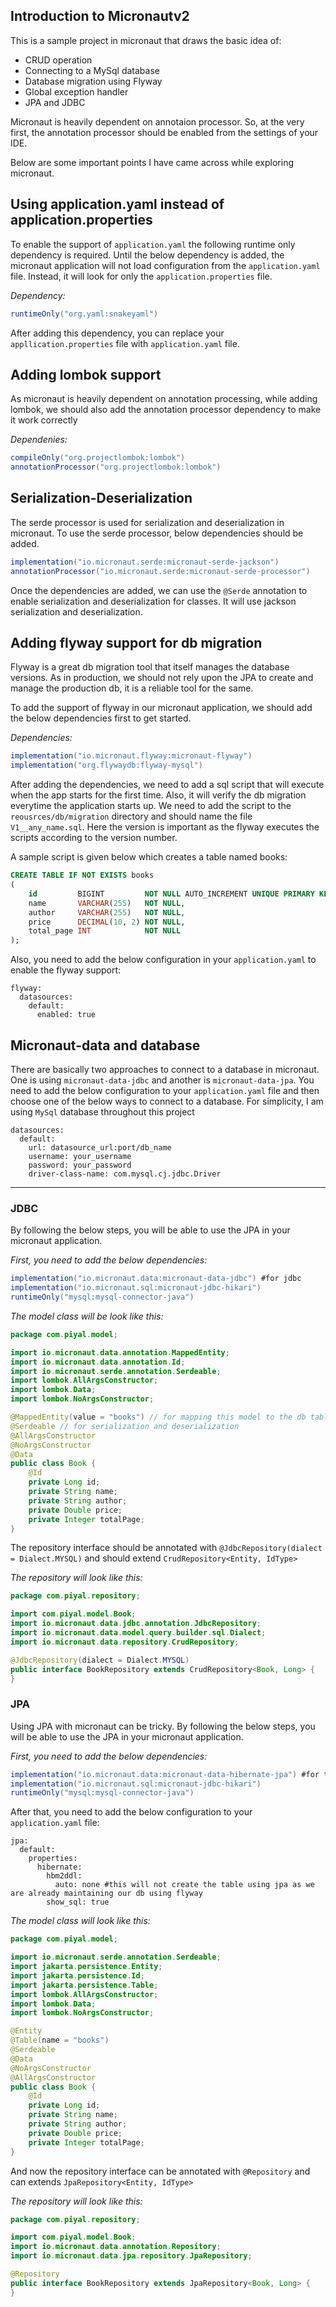 ## Introduction to Micronautv2
This is a sample project in micronaut that draws the basic idea of:
- CRUD operation
- Connecting to a MySql database
- Database migration using Flyway
- Global exception handler
- JPA and JDBC

Micronaut is heavily dependent on annotaion processor. So, at the very first, the annotation processor should be enabled from the settings of your IDE.

Below are some important points I have came across while exploring micronaut.

## Using application.yaml instead of application.properties
To enable the support of `application.yaml` the following runtime only dependency is required. Until the below dependency is added, the micronaut application will not load configuration from the `application.yaml` file. Instead, it will look for only the `application.properties` file.

*Dependency:*
```groovy
runtimeOnly("org.yaml:snakeyaml")
```
After adding this dependency, you can replace your `appllication.properties` file with `application.yaml` file.

## Adding lombok support
As micronaut is heavily dependent on annotation processing, while adding lombok, we should also add the annotation processor dependency to make it work correctly

*Dependenies:*
```groovy
compileOnly("org.projectlombok:lombok")
annotationProcessor("org.projectlombok:lombok")
```

## Serialization-Deserialization
The serde processor is used for serialization and deserialization in micronaut. To use the serde processor, below dependencies should be added.

```groovy
implementation("io.micronaut.serde:micronaut-serde-jackson")
annotationProcessor("io.micronaut.serde:micronaut-serde-processor")
```
Once the dependencies are added, we can use the `@Serde` annotation to enable serialization and deserialization for classes. It will use jackson serialization and deserialization.

## Adding flyway support for db migration
Flyway is a great db migration tool that itself manages the database versions. As in production, we should not rely upon the JPA to create and manage the production db, it is a reliable tool for the same.

To add the support of flyway in our micronaut application, we should add the below dependencies first to get started.

*Dependencies:*
```groovy
implementation("io.micronaut.flyway:micronaut-flyway")
implementation("org.flywaydb:flyway-mysql")
```

After adding the dependencies, we need to add a sql script that will execute when the app starts for the first time. Also, it will verify the db migration everytime the application starts up. We need to add the script to the `reousrces/db/migration` directory and should name the file `V1__any_name.sql`. Here the version is important as the flyway executes the scripts according to the version number.

A sample script is given below which creates a table named books:
```sql
CREATE TABLE IF NOT EXISTS books
(
    id         BIGINT         NOT NULL AUTO_INCREMENT UNIQUE PRIMARY KEY,
    name       VARCHAR(255)   NOT NULL,
    author     VARCHAR(255)   NOT NULL,
    price      DECIMAL(10, 2) NOT NULL,
    total_page INT            NOT NULL
);
```

Also, you need to add the below configuration in your `application.yaml` to enable the flyway support:
```
flyway:
  datasources:
    default:
      enabled: true
```


## Micronaut-data and database
There are basically two approaches to connect to a database in micronaut. One is using `micronaut-data-jdbc` and another is `micronaut-data-jpa`.
You need to add the below configuration to your `application.yaml` file and then choose one of the below ways to connect to a database. For simplicity, I am using `MySql` database throughout this project

```
datasources:
  default:
    url: datasource_url:port/db_name
    username: your_username
    password: your_password
    driver-class-name: com.mysql.cj.jdbc.Driver
```

---

### JDBC
By following the below steps, you will be able to use the JPA in your micronaut application.

*First, you need to add the below dependencies:*
```groovy
implementation("io.micronaut.data:micronaut-data-jdbc") #for jdbc
implementation("io.micronaut.sql:micronaut-jdbc-hikari")
runtimeOnly("mysql:mysql-connector-java")
```
*The model class will be look like this:*
```java
package com.piyal.model;

import io.micronaut.data.annotation.MappedEntity;
import io.micronaut.data.annotation.Id;
import io.micronaut.serde.annotation.Serdeable;
import lombok.AllArgsConstructor;
import lombok.Data;
import lombok.NoArgsConstructor;

@MappedEntity(value = "books") // for mapping this model to the db table; value is the table name
@Serdeable // for serialization and deserialization
@AllArgsConstructor
@NoArgsConstructor
@Data
public class Book {
    @Id
    private Long id;
    private String name;
    private String author;
    private Double price;
    private Integer totalPage;
}
```

The repository interface should be annotated with `@JdbcRepository(dialect = Dialect.MYSQL)` and should extend `CrudRepository<Entity, IdType>`

*The repository will look like this:*
```java
package com.piyal.repository;

import com.piyal.model.Book;
import io.micronaut.data.jdbc.annotation.JdbcRepository;
import io.micronaut.data.model.query.builder.sql.Dialect;
import io.micronaut.data.repository.CrudRepository;

@JdbcRepository(dialect = Dialect.MYSQL)
public interface BookRepository extends CrudRepository<Book, Long> {
}

```

### JPA
Using JPA with micronaut can be tricky. By following the below steps, you will be able to use the JPA in your micronaut application.

*First, you need to add the below dependencies:*
```groovy
implementation("io.micronaut.data:micronaut-data-hibernate-jpa") #for the jpa
implementation("io.micronaut.sql:micronaut-jdbc-hikari")
runtimeOnly("mysql:mysql-connector-java")
```
After that, you need to add the below configuration to your `application.yaml` file:
```
jpa:
  default:
    properties:
      hibernate:
        hbm2ddl:
          auto: none #this will not create the table using jpa as we are already maintaining our db using flyway
        show_sql: true
```

*The model class will look like this:*
```java
package com.piyal.model;

import io.micronaut.serde.annotation.Serdeable;
import jakarta.persistence.Entity;
import jakarta.persistence.Id;
import jakarta.persistence.Table;
import lombok.AllArgsConstructor;
import lombok.Data;
import lombok.NoArgsConstructor;

@Entity
@Table(name = "books")
@Serdeable
@Data
@NoArgsConstructor
@AllArgsConstructor
public class Book {
    @Id
    private Long id;
    private String name;
    private String author;
    private Double price;
    private Integer totalPage;
}
```

And now the repository interface can be annotated with `@Repository` and can extends `JpaRepository<Entity, IdType>`

*The repository will look like this:*
```java
package com.piyal.repository;

import com.piyal.model.Book;
import io.micronaut.data.annotation.Repository;
import io.micronaut.data.jpa.repository.JpaRepository;

@Repository
public interface BookRepository extends JpaRepository<Book, Long> {
}

```
